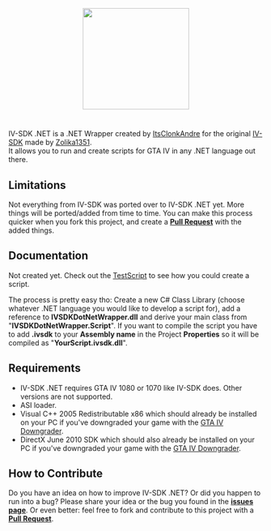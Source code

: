 <p align="center">
  <img width="210" height="200" src="https://user-images.githubusercontent.com/39125931/197342023-e20e0ed9-6082-4635-8b8b-57581fba79ee.png">
</p>

#
IV-SDK .NET is a .NET Wrapper created by [ItsClonkAndre](https://github.com/ClonkAndre) for the original [IV-SDK](https://github.com/Zolika1351/iv-sdk) made by [Zolika1351](https://github.com/Zolika1351).  
It allows you to run and create scripts for GTA IV in any .NET language out there.

## Limitations
Not everything from IV-SDK was ported over to IV-SDK .NET yet. More things will be ported/added from time to time. You can make this process quicker when you fork this project, and create a **[Pull Request](https://github.com/ClonkAndre/IV-SDK-DotNet/pulls)** with the added things.  

## Documentation
Not created yet. Check out the [TestScript](https://github.com/ClonkAndre/IV-SDK-DotNet/tree/main/TestScript) to see how you could create a script.  
  
The process is pretty easy tho: Create a new C# Class Library (choose whatever .NET language you would like to develop a script for), add a reference to **IVSDKDotNetWrapper.dll** and derive your main class from "**IVSDKDotNetWrapper.Script**". If you want to compile the script you have to add **.ivsdk** to your **Assembly name** in the Project **Properties** so it will be compiled as "**YourScript.ivsdk.dll**".

## Requirements
- IV-SDK .NET requires GTA IV 1080 or 1070 like IV-SDK does. Other versions are not supported.
- ASI loader.
- Visual C++ 2005 Redistributable x86 which should already be installed on your PC if you've downgraded your game with the [GTA IV Downgrader](https://gtaforums.com/topic/976691-gta-iv-downgrader).
- DirectX June 2010 SDK which should also already be installed on your PC if you've downgraded your game with the [GTA IV Downgrader](https://gtaforums.com/topic/976691-gta-iv-downgrader).

## How to Contribute
Do you have an idea on how to improve IV-SDK .NET? Or did you happen to run into a bug? Please share your idea or the bug you found in the **[issues page](https://github.com/ClonkAndre/IV-SDK-DotNet/issues)**. Or even better: feel free to fork and contribute to this project with a **[Pull Request](https://github.com/ClonkAndre/IV-SDK-DotNet/pulls)**.
